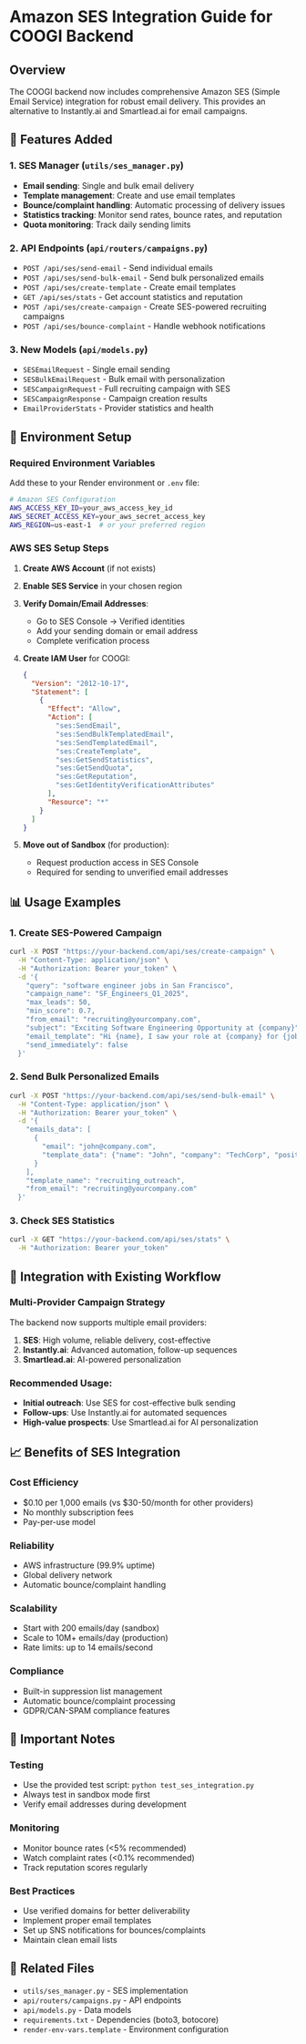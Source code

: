 # Amazon SES Integration Guide for COOGI Backend

## Overview
The COOGI backend now includes comprehensive Amazon SES (Simple Email Service) integration for robust email delivery. This provides an alternative to Instantly.ai and Smartlead.ai for email campaigns.

## 🚀 Features Added

### 1. SES Manager (`utils/ses_manager.py`)
- **Email sending**: Single and bulk email delivery
- **Template management**: Create and use email templates
- **Bounce/complaint handling**: Automatic processing of delivery issues
- **Statistics tracking**: Monitor send rates, bounce rates, and reputation
- **Quota monitoring**: Track daily sending limits

### 2. API Endpoints (`api/routers/campaigns.py`)
- `POST /api/ses/send-email` - Send individual emails
- `POST /api/ses/send-bulk-email` - Send bulk personalized emails
- `POST /api/ses/create-template` - Create email templates
- `GET /api/ses/stats` - Get account statistics and reputation
- `POST /api/ses/create-campaign` - Create SES-powered recruiting campaigns
- `POST /api/ses/bounce-complaint` - Handle webhook notifications

### 3. New Models (`api/models.py`)
- `SESEmailRequest` - Single email sending
- `SESBulkEmailRequest` - Bulk email with personalization
- `SESCampaignRequest` - Full recruiting campaign with SES
- `SESCampaignResponse` - Campaign creation results
- `EmailProviderStats` - Provider statistics and health

## 🔧 Environment Setup

### Required Environment Variables
Add these to your Render environment or `.env` file:

```bash
# Amazon SES Configuration
AWS_ACCESS_KEY_ID=your_aws_access_key_id
AWS_SECRET_ACCESS_KEY=your_aws_secret_access_key
AWS_REGION=us-east-1  # or your preferred region
```

### AWS SES Setup Steps

1. **Create AWS Account** (if not exists)
2. **Enable SES Service** in your chosen region
3. **Verify Domain/Email Addresses**:
   - Go to SES Console → Verified identities
   - Add your sending domain or email address
   - Complete verification process

4. **Create IAM User** for COOGI:
   ```json
   {
     "Version": "2012-10-17",
     "Statement": [
       {
         "Effect": "Allow",
         "Action": [
           "ses:SendEmail",
           "ses:SendBulkTemplatedEmail",
           "ses:SendTemplatedEmail",
           "ses:CreateTemplate",
           "ses:GetSendStatistics",
           "ses:GetSendQuota",
           "ses:GetReputation",
           "ses:GetIdentityVerificationAttributes"
         ],
         "Resource": "*"
       }
     ]
   }
   ```

5. **Move out of Sandbox** (for production):
   - Request production access in SES Console
   - Required for sending to unverified email addresses

## 📊 Usage Examples

### 1. Create SES-Powered Campaign
```bash
curl -X POST "https://your-backend.com/api/ses/create-campaign" \
  -H "Content-Type: application/json" \
  -H "Authorization: Bearer your_token" \
  -d '{
    "query": "software engineer jobs in San Francisco",
    "campaign_name": "SF_Engineers_Q1_2025",
    "max_leads": 50,
    "min_score": 0.7,
    "from_email": "recruiting@yourcompany.com",
    "subject": "Exciting Software Engineering Opportunity at {company}",
    "email_template": "Hi {name}, I saw your role at {company} for {job_title}...",
    "send_immediately": false
  }'
```

### 2. Send Bulk Personalized Emails
```bash
curl -X POST "https://your-backend.com/api/ses/send-bulk-email" \
  -H "Content-Type: application/json" \
  -H "Authorization: Bearer your_token" \
  -d '{
    "emails_data": [
      {
        "email": "john@company.com",
        "template_data": {"name": "John", "company": "TechCorp", "position": "Senior Developer"}
      }
    ],
    "template_name": "recruiting_outreach",
    "from_email": "recruiting@yourcompany.com"
  }'
```

### 3. Check SES Statistics
```bash
curl -X GET "https://your-backend.com/api/ses/stats" \
  -H "Authorization: Bearer your_token"
```

## 🔄 Integration with Existing Workflow

### Multi-Provider Campaign Strategy
The backend now supports multiple email providers:

1. **SES**: High volume, reliable delivery, cost-effective
2. **Instantly.ai**: Advanced automation, follow-up sequences
3. **Smartlead.ai**: AI-powered personalization

### Recommended Usage:
- **Initial outreach**: Use SES for cost-effective bulk sending
- **Follow-ups**: Use Instantly.ai for automated sequences
- **High-value prospects**: Use Smartlead.ai for AI personalization

## 📈 Benefits of SES Integration

### Cost Efficiency
- $0.10 per 1,000 emails (vs $30-50/month for other providers)
- No monthly subscription fees
- Pay-per-use model

### Reliability
- AWS infrastructure (99.9% uptime)
- Global delivery network
- Automatic bounce/complaint handling

### Scalability
- Start with 200 emails/day (sandbox)
- Scale to 10M+ emails/day (production)
- Rate limits: up to 14 emails/second

### Compliance
- Built-in suppression list management
- Automatic bounce/complaint processing
- GDPR/CAN-SPAM compliance features

## 🚨 Important Notes

### Testing
- Use the provided test script: `python test_ses_integration.py`
- Always test in sandbox mode first
- Verify email addresses during development

### Monitoring
- Monitor bounce rates (<5% recommended)
- Watch complaint rates (<0.1% recommended)
- Track reputation scores regularly

### Best Practices
- Use verified domains for better deliverability
- Implement proper email templates
- Set up SNS notifications for bounces/complaints
- Maintain clean email lists

## 🔗 Related Files
- `utils/ses_manager.py` - SES implementation
- `api/routers/campaigns.py` - API endpoints
- `api/models.py` - Data models
- `requirements.txt` - Dependencies (boto3, botocore)
- `render-env-vars.template` - Environment configuration
